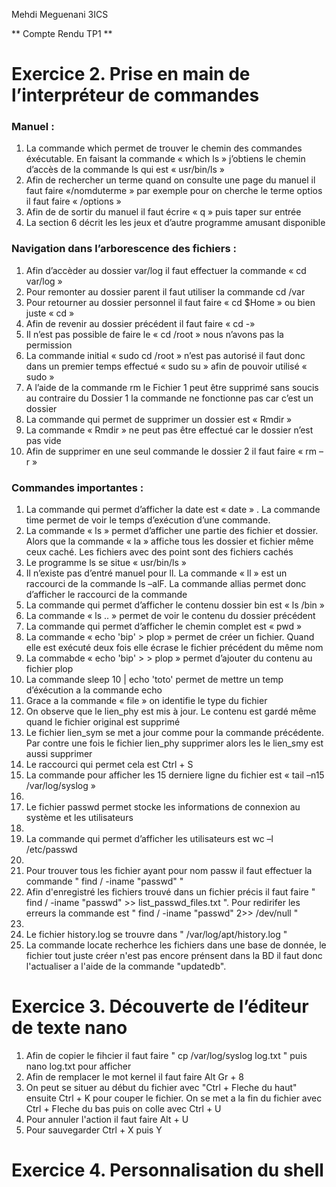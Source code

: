 Mehdi Meguenani										                                                                                                                              3ICS


** Compte Rendu TP1 ** 

# Exercice 2. Prise en main de l’interpréteur de commandes
### Manuel : 
1. La commande which permet de trouver le chemin des commandes éxécutable. En faisant la commande « which  ls » j’obtiens le chemin d’accès de la commande ls qui est « usr/bin/ls »
2. Afin de rechercher un terme quand on consulte une page du manuel il faut faire «/nomduterme » par exemple pour on cherche le terme optios il faut faire « /options »
3. Afin de de sortir du manuel il faut écrire « q » puis taper sur entrée 
4. La section 6 décrit les les jeux et d’autre programme amusant disponible 
### Navigation dans l’arborescence des fichiers : 
1.	Afin d’accèder au dossier var/log il faut effectuer la commande « cd var/log »
2.	Pour remonter au dossier parent il faut utiliser la commande cd /var
3.	Pour retourner au dossier personnel il faut faire « cd $Home » ou bien juste « cd »
4.	Afin de revenir au dossier précédent il faut faire « cd -»
5.	Il n’est pas possible de faire le « cd /root » nous n’avons pas la permission
6. La commande initial « sudo cd /root » n’est pas autorisé il faut donc dans un premier temps effectué « sudo su » afin de pouvoir utilisé « sudo »
8. A l’aide de la commande rm le Fichier 1 peut être supprimé sans soucis au contraire du Dossier 1 la commande ne fonctionne pas car c’est un dossier 
9. La commande qui permet de supprimer un dossier est « Rmdir »
10. La commande « Rmdir » ne peut pas être effectué car le dossier n’est pas vide 
11. Afin de supprimer en une seul commande le dossier 2 il faut faire « rm – r »
### Commandes importantes : 
1.	La commande qui permet d’afficher la date est « date » . La commande time permet de voir le temps d’exécution d’une commande.
2.	La commande « ls » permet d’afficher une partie des fichier et dossier. Alors que la commande « la » affiche tous les dossier et fichier même ceux caché. Les fichiers avec des point sont des fichiers cachés
3.	Le programme ls se situe « usr/bin/ls »
4.	Il n’existe pas d’entré manuel pour ll. La commande « ll » est un raccourci de la commande ls –alF. La commande allias permet donc d’afficher le raccourci de la commande 
5.	La commande qui permet d’afficher le contenu dossier bin est « ls /bin »
6.	La commande « ls .. » permet de voir le contenu du dossier précédent 
7.	 La commande qui permet d’afficher le chemin complet est « pwd » 
8.	La commande « echo 'bip' > plop  » permet de créer un fichier. Quand elle est exécuté deux fois elle écrase le fichier précédent du même nom 
9.	La commabde « echo 'bip' > > plop » permet d’ajouter du contenu au fichier plop 
10.	 La commande sleep 10 | echo 'toto' permet de mettre un temp d’éxécution a la commande echo 
11.	 Grace a la  commande « file » on identifie le type du fichier 
12.	 On observe que le lien_phy est mis à jour. Le contenu est gardé même quand le fichier original est supprimé 
13.	 Le fichier lien_sym se met a jour comme pour la commande précédente. Par contre une fois le fichier lien_phy supprimer alors les le lien_smy est aussi supprimer 
14.	 Le raccourci qui permet cela est Ctrl + S
15.	 La commande pour afficher  les 15 derniere ligne du fichier est « tail –n15 /var/log/syslog »
16.	 
17.	 Le fichier passwd permet stocke les informations de connexion au système et les utilisateurs 
18.	  
19.	 La commande qui permet d’afficher les utilisateurs est wc –l /etc/passwd
20.	 
21.  Pour trouver tous les fichier ayant pour nom passw il faut effectuer la commande " find / -iname "passwd" " 
22.  Afin d'enregistré les fichiers trouvé dans un fichier précis il faut faire " find / -iname "passwd" >> list_passwd_files.txt ". Pour redirifer les erreurs la commande est " find / -iname "passwd" 2>> /dev/null " 
23.  
24. Le fichier history.log se trouvre dans " /var/log/apt/history.log "
25. La commande locate recherhce les fichiers dans une base de donnée, le fichier tout juste créer n'est pas encore prénsent dans la BD il faut donc l'actualiser a l'aide de la commande "updatedb".
# Exercice 3. Découverte de l’éditeur de texte nano
1. Afin de copier le fihcier il faut faire " cp /var/log/syslog log.txt " puis nano log.txt pour afficher 
2. Afin de remplacer le mot kernel il faut faire  Alt Gr + 8 
3. On peut se situer au début du fichier avec "Ctrl + Fleche du haut" ensuite Ctrl + K pour couper le fichier. On se met a la fin du fichier avec Ctrl + Fleche du bas puis on colle avec Ctrl + U 
4. Pour annuler l'action il faut faire Alt + U 
5. Pour sauvegarder Ctrl + X puis Y 
# Exercice 4. Personnalisation du shell

